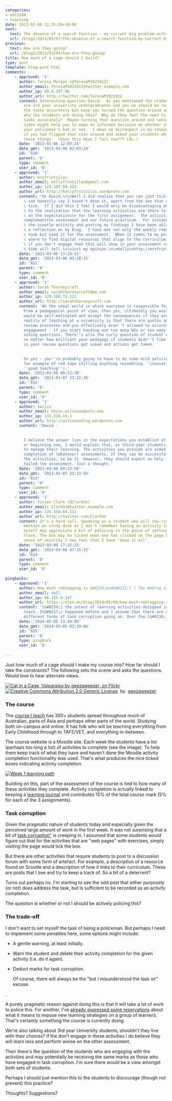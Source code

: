```yaml
---
categories:
- edc3100
- teaching
date: 2013-03-06 11:35:20+10:00
next:
  text: The absence of a search function - my current big problem with a Moodle installation
  url: /blog2/2013/03/07/the-absence-of-a-search-function-my-current-big-problem-with-a-moodle-installation/
previous:
  text: How are they going?
  url: /blog2/2013/03/04/how-are-they-going/
title: How much of a cage should I build?
type: post
template: blog-post.html
comments:
    - approved: '1'
      author: Teresa Morgan (@TeresaM1021912)
      author_email: TeresaM1021912@twitter.example.com
      author_ip: 58.6.197.96
      author_url: http://twitter.com/TeresaM1021912
      content: Interesting question David.  As you mentioned the students in your group
        are 3rd year university undergraduates and yes we should be responsible for completing
        the tasks accurately but have you turned the question around and asked yourself
        why the students are doing this?  Why do they feel the need to not complete these
        tasks accurately?  Maybe turning that question around and seeing it from both
        sides might help you to make an informed decision on whether you start wearing
        your policeman's hat or not.  I mean no disrespect in my response, just wondered
        if you had flipped that coin around and asked your students why they are doing
        these things.  (Does this mean I fail now??? LOL.)
      date: '2013-03-06 12:03:24'
      date_gmt: '2013-03-06 02:03:24'
      id: '650'
      parent: '0'
      type: comment
      user_id: '0'
    - approved: '1'
      author: mrsfrintzilas
      author_email: kellyfrintzilas@gmail.com
      author_ip: 124.185.84.124
      author_url: http://kellyfrintzilas.wordpress.com
      content: "Hi David,\n\nWell I did realise that you can just tick the boxes but can\
        \ can honestly say I haven't done it, apart from the one that you said we could\
        \ tick.  If I did this I feel I would only be disadvantaging myself.  I have come\
        \ to the realisation that the learning activities are there to help us get a grip\
        \ on the expectations\n for the first assignment.  The activities are there to\n\
        complementthe assessment and our future practicum.  For instance by completing\
        \ the scootle activity and posting my findings I have been able to use this as\
        \ a reflection on my blog.  I have met not only the weekly requirements for this\
        \ task but used it for the assessment.  When it comes to my practicum, I now know\
        \ where to find digital resources that align to the curriculum.\n\nI am thinking\
        \ if you don't engage then this will show in your assessment results, but only\
        \ time will tell.\n\nJust my opinion.\n\nKelly\nhttp://mrsfrintzilas.edublogs.org/"
      date: '2013-03-06 13:28:15'
      date_gmt: '2013-03-06 03:28:15'
      id: '651'
      parent: '0'
      type: comment
      user_id: '0'
    - approved: '1'
      author: Sarah Thorneycroft
      author_email: sarahthorneycroft@me.com
      author_ip: 129.180.73.121
      author_url: http://sarahthorneycroft.com
      content: 'Ah the ideal world in which everyone is responsible for their own choices.
        From a pedagogical point of view, then yes, ultimately you would hope students
        would be self-motivated and accept the consequences if they aren''t. However the
        reality of teaching at a university is that there are quotas and bell curves and
        review processes and you effectively aren''t allowed to accurately reflect student
        engagement - if you start handing out too many NIs or too many HDs people start
        asking questions. There''s also the curly question of student evaluations and
        no matter how brilliant your pedagogy if students didn''t like it and smack you
        in your review questions get asked and actions get taken.
    
    
        So yes - you''re probably going to have to do some mild policing. Just another
        fun example of red tape stifling anything resembling ''innovation'' (or frankly,
        ''good teaching'').'
      date: '2013-03-08 09:22:30'
      date_gmt: '2013-03-07 23:22:30'
      id: '652'
      parent: '0'
      type: comment
      user_id: '0'
    - approved: '1'
      author: kwilco
      author_email: kevin.wilcoxon@unlv.edu
      author_ip: 131.216.14.1
      author_url: http://wilcoxonblog.wordpress.com
      content: 'David -
    
    
        I believe the answer lies in the expectations you establish at the beginning -
        or beginning now. I would explain that, as third-year students, they are expected
        to manage their learning. The activities you provide are aimed toward successful
        completion of (whatever) assessments. If they can be successful without completing
        the activities, so be it. However, they should expect no help from you after they''ve
        failed the assessment. Just a thought.'
      date: '2013-03-08 09:23:50'
      date_gmt: '2013-03-07 23:23:50'
      id: '653'
      parent: '0'
      type: comment
      user_id: '0'
    - approved: '1'
      author: Vivien Clark (@ClarkVn)
      author_email: ClarkVn@twitter.example.com
      author_ip: 124.150.64.111
      author_url: http://twitter.com/ClarkVn
      content: It's a hard call. Speaking as a student who will now rush back to the Scootle
        mention on study desk as I don't remember having an activity to comment on, I
        myself may appreciate a bit of policing in the guise of setting me on the right
        track. The box may be ticked when one has clicked on the page but it is a false
        sence of security I now feel that I have 'done it all'.
      date: '2013-03-08 17:15:25'
      date_gmt: '2013-03-08 07:15:25'
      id: '654'
      parent: '0'
      type: comment
      user_id: '0'
    
pingbacks:
    - approved: '1'
      author: How much reblogging is &#8220;bad&#8221;? | The Weblog of (a) David Jones
      author_email: null
      author_ip: 66.155.9.147
      author_url: https://djon.es/blog/2014/05/05/how-much-reblogging-is-bad/
      content: '[&#8230;] the intent of learning activities designed into the course I
        teach. It&#8217;s happened before and I assume that there are a whole range of
        different forms of task corruption going on. Over the [&#8230;]'
      date: '2014-05-05 13:39:06'
      date_gmt: '2014-05-05 03:39:06'
      id: '655'
      parent: '0'
      type: pingback
      user_id: '0'
    
---
```

Just how much of a cage should I make my course into? How far should I take the constraints? The following sets the scene and asks the questions. Would love to hear alternate views.

[![Cat in a Cage, Valparaiso by geezaweezer, on Flickr](http://farm8.static.flickr.com/7063/6987656904_64ab8b7934_m.jpg "Cat in a Cage, Valparaiso by geezaweezer, on Flickr")](http://www.flickr.com/photos/geezaweezer/6987656904/)  
[![Creative Commons Attribution 2.0 Generic License](http://i.creativecommons.org/l/by/2.0/80x15.png "Creative Commons Attribution 2.0 Generic License")](http://creativecommons.org/licenses/by/2.0/)  by  [](http://www.flickr.com/people/geezaweezer/)[geezaweezer](http://www.flickr.com/people/geezaweezer/) [](http://www.imagecodr.org/)

### The course

The [course I teach](http://www.usq.edu.au/course/synopses/2013/EDC3100.html) has 300+ students spread throughout much of Australian, parts of Asia and perhaps other parts of the world. Studying both on-campus and online. It has folk who will be teaching everything from Early Childhood through to TAFE/VET, and everything in-between.

The course website is a Moodle site. Each week the students have a list (perhaps too long a list) of activities to complete (see the image). To help them keep track of what they have and haven't done the Moodle activity completion functionality was used. That's what produces the nice ticked boxes indicating activity completion.

[![Week 1 learning path](images/8531981481_1f0719ef8b_n.jpg)](http://www.flickr.com/photos/david_jones/8531981481/ "Week 1 learning path by David T Jones, on Flickr")

Building on this, part of the assessment of the course is tied to how many of these activities they complete. Activity completion is actually linked to keeping a [learning journal](/blog2/2013/02/25/the-assessment-of-learning-journals-ideas-for-bim/) and contributes 15% of the total course mark (5% for each of the 3 assignments).

### Task corruption

Given the pragmatic nature of students today and especially given the perceived large amount of work in the first week. It was not surprising that a bit of [task corruption"](/blog2/2009/03/04/task-corruption-in-teaching-university-negative-impact-of-place/) is creeping in. I assumed that some students would figure out that for the activities that are "web pages" with exercises, simply visiting the page would tick the box.

But there are other activities that require students to post to a discussion forum with some form of artefact. For example, a description of a resource found on Scootle and a description of how it links to their curriculum. These are posts that I see and try to keep a track of. So a bit of a deterrent?

Turns out perhaps no. I'm starting to see the odd post that either purposely (or not) does address the task, but is sufficient to be recorded as an activity completion.

The question is whether or not I should be actively policing this?

### The trade-off

I don't want to set myself the task of being a policeman. But perhaps I need to implement some penalties here, some options might include:

- A gentle warning, at least initially.
- Warn the student and delete their activity completion for the given activity (i.e. do it again).
- Deduct marks for task corruption.
    
    Of course, there will always be the "but I misunderstood the task sir" excuse.
    

.

A purely pragmatic reason against doing this is that it will take a lot of work to police this. For another, I've [already expressed some reservations](/blog2/2013/02/08/the-missing-perspectives-on-moocs/) about what it means to impose new learning strategies on a group of learners. That's certainly something the course is currently doing.

We're also talking about 3rd year University students, shouldn't they live with their choices? If the don't engage in these activities I do believe they will learn less and perform worse on the other assessment.

Then there's the question of the students who are engaging with the activities and may potentially be receiving the same marks as those who have engaged in task corruption. I'm sure there would be a view amongst both sets of students.

Perhaps I should just mention this to the students to discourage (though not prevent) this practice?

Thoughts? Suggestions?